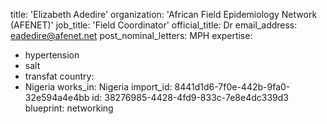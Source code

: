 title: 'Elizabeth Adedire'
organization: 'African Field Epidemiology Network (AFENET)'
job_title: 'Field Coordinator'
official_title: Dr
email_address: eadedire@afenet.net
post_nominal_letters: MPH
expertise:
  - hypertension
  - salt
  - transfat
country:
  - Nigeria
works_in: Nigeria
import_id: 8441d1d6-7f0e-442b-9fa0-32e594a4e4bb
id: 38276985-4428-4fd9-833c-7e8e4dc339d3
blueprint: networking
